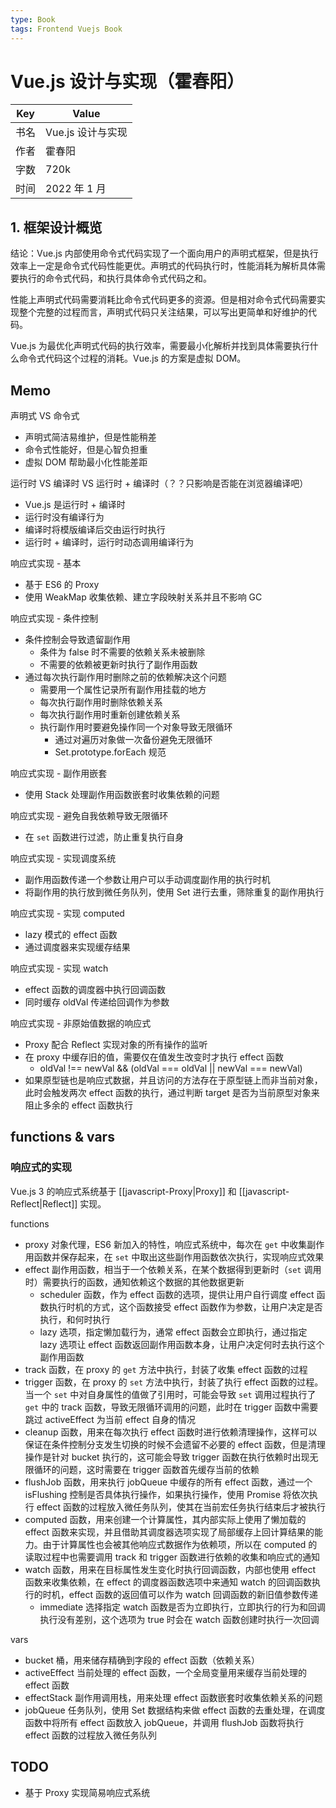 ```yaml
---
type: Book
tags: Frontend Vuejs Book
---
```


# Vue.js 设计与实现（霍春阳）

| Key  | Value             |
| ---- | ----------------- |
| 书名 | Vue.js 设计与实现 |
| 作者 | 霍春阳            |
| 字数 | 720k              |
| 时间 | 2022 年 1 月      |

## 1. 框架设计概览

结论：Vue.js 内部使用命令式代码实现了一个面向用户的声明式框架，但是执行效率上一定是命令式代码性能更优。声明式的代码执行时，性能消耗为解析具体需要执行的命令式代码，和执行具体命令式代码之和。

性能上声明式代码需要消耗比命令式代码更多的资源。但是相对命令式代码需要实现整个完整的过程而言，声明式代码只关注结果，可以写出更简单和好维护的代码。

Vue.js 为最优化声明式代码的执行效率，需要最小化解析并找到具体需要执行什么命令式代码这个过程的消耗。Vue.js 的方案是虚拟 DOM。

## Memo

声明式 VS 命令式

- 声明式简洁易维护，但是性能稍差
- 命令式性能好，但是心智负担重
- 虚拟 DOM 帮助最小化性能差距

运行时 VS 编译时 VS 运行时 + 编译时（？？只影响是否能在浏览器编译吧）

- Vue.js 是运行时 + 编译时
- 运行时没有编译行为
- 编译时将模版编译后交由运行时执行
- 运行时 + 编译时，运行时动态调用编译行为

响应式实现 - 基本

- 基于 ES6 的 Proxy
- 使用 WeakMap 收集依赖、建立字段映射关系并且不影响 GC

响应式实现 - 条件控制

- 条件控制会导致遗留副作用
  - 条件为 false 时不需要的依赖关系未被删除
  - 不需要的依赖被更新时执行了副作用函数
- 通过每次执行副作用时删除之前的依赖解决这个问题
  - 需要用一个属性记录所有副作用挂载的地方
  - 每次执行副作用时删除依赖关系
  - 每次执行副作用时重新创建依赖关系
  - 执行副作用时要避免操作同一个对象导致无限循环
    - 通过对遍历对象做一次备份避免无限循环
    - Set.prototype.forEach 规范

响应式实现 - 副作用嵌套

- 使用 Stack 处理副作用函数嵌套时收集依赖的问题

响应式实现 - 避免自我依赖导致无限循环

- 在 `set` 函数进行过滤，防止重复执行自身

响应式实现 - 实现调度系统

- 副作用函数传递一个参数让用户可以手动调度副作用的执行时机
- 将副作用的执行放到微任务队列，使用 Set 进行去重，筛除重复的副作用执行

响应式实现 - 实现 computed

- lazy 模式的 effect 函数
- 通过调度器来实现缓存结果

响应式实现 - 实现 watch

- effect 函数的调度器中执行回调函数
- 同时缓存 oldVal 传递给回调作为参数

响应式实现 - 非原始值数据的响应式

- Proxy 配合 Reflect 实现对象的所有操作的监听
- 在 proxy 中缓存旧的值，需要仅在值发生改变时才执行 effect 函数
  - oldVal !== newVal && (oldVal === oldVal || newVal === newVal)
- 如果原型链也是响应式数据，并且访问的方法存在于原型链上而非当前对象，此时会触发两次 effect 函数的执行，通过判断 target 是否为当前原型对象来阻止多余的 effect 函数执行

## functions & vars

### 响应式的实现

Vue.js 3 的响应式系统基于 [[javascript-Proxy|Proxy]] 和 [[javascript-Reflect|Reflect]] 实现。

functions

- proxy 对象代理，ES6 新加入的特性，响应式系统中，每次在 `get` 中收集副作用函数并保存起来，在 `set` 中取出这些副作用函数依次执行，实现响应式效果
- effect 副作用函数，相当于一个依赖关系，在某个数据得到更新时（`set` 调用时）需要执行的函数，通知依赖这个数据的其他数据更新
  - scheduler 函数，作为 effect 函数的选项，提供让用户自行调度 effect 函数执行时机的方式，这个函数接受 effect 函数作为参数，让用户决定是否执行，和何时执行
  - lazy 选项，指定懒加载行为，通常 effect 函数会立即执行，通过指定 lazy 选项让 effect 函数返回副作用函数本身，让用户决定何时去执行这个副作用函数
- track 函数，在 proxy 的 `get` 方法中执行，封装了收集 effect 函数的过程
- trigger 函数，在 proxy 的 `set` 方法中执行，封装了执行 effect 函数的过程。当一个 `set` 中对自身属性的值做了引用时，可能会导致 `set` 调用过程执行了 `get` 中的 track 函数，导致无限循环调用的问题，此时在 trigger 函数中需要跳过 activeEffect 为当前 effect 自身的情况
- cleanup 函数，用来在每次执行 effect 函数时进行依赖清理操作，这样可以保证在条件控制分支发生切换的时候不会遗留不必要的 effect 函数，但是清理操作是针对 bucket 执行的，这可能会导致 trigger 函数在执行依赖时出现无限循环的问题，这时需要在 trigger 函数首先缓存当前的依赖
- flushJob 函数，用来执行 jobQueue 中缓存的所有 effect 函数，通过一个 isFlushing 控制是否具体执行操作，如果执行操作，使用 Promise 将依次执行 effect 函数的过程放入微任务队列，使其在当前宏任务执行结束后才被执行
- computed 函数，用来创建一个计算属性，其内部实际上使用了懒加载的 effect 函数来实现，并且借助其调度器选项实现了局部缓存上回计算结果的能力。由于计算属性也会被其他响应式数据作为依赖项，所以在 computed 的读取过程中也需要调用 track 和 trigger 函数进行依赖的收集和响应式的通知
- watch 函数，用来在目标属性发生变化时执行回调函数，内部也使用 effect 函数来收集依赖，在 effect 的调度器函数选项中来通知 watch 的回调函数执行的时机，effect 函数的返回值可以作为 watch 回调函数的新旧值参数传递
  - immediate 选择指定 watch 函数是否为立即执行，立即执行的行为和回调执行没有差别，这个选项为 true 时会在 watch 函数创建时执行一次回调

vars

- bucket 桶，用来储存精确到字段的 effect 函数（依赖关系）
- activeEffect 当前处理的 effect 函数，一个全局变量用来缓存当前处理的 effect 函数
- effectStack 副作用调用栈，用来处理 effect 函数嵌套时收集依赖关系的问题
- jobQueue 任务队列，使用 Set 数据结构来做 effect 函数的去重处理，在调度函数中将所有 effect 函数放入 jobQueue，并调用 flushJob 函数将执行 effect 函数的过程放入微任务队列

## TODO

- 基于 Proxy 实现简易响应式系统
